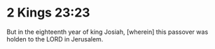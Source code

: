 # 2 Kings 23:23

But in the eighteenth year of king Josiah, [wherein] this passover was holden to the LORD in Jerusalem.